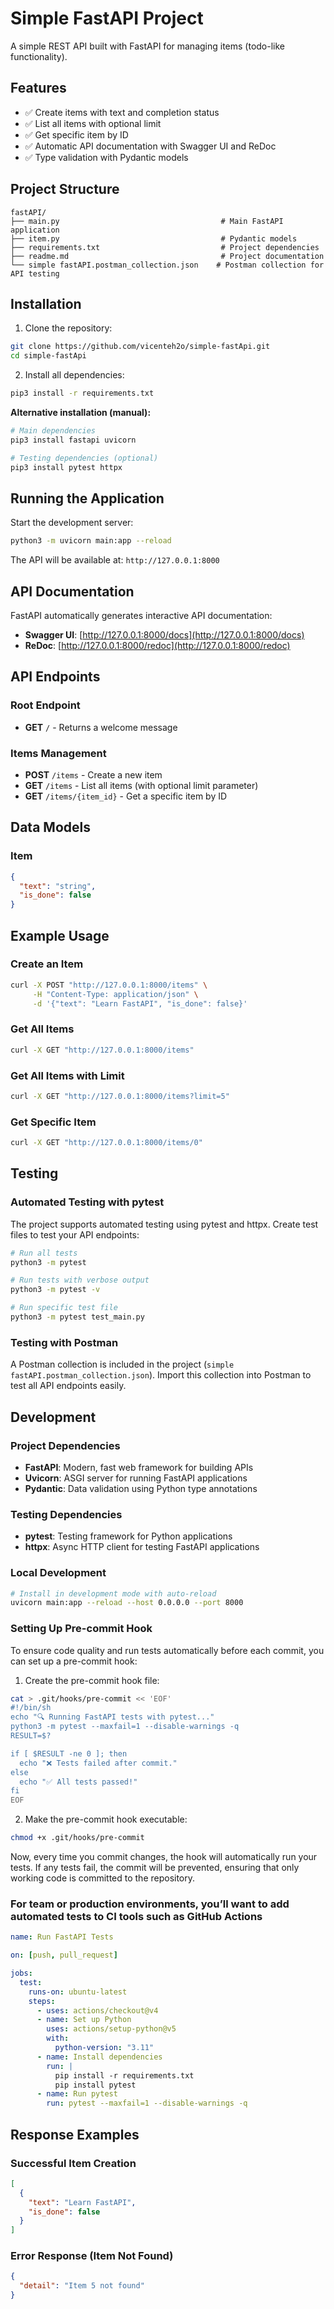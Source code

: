 # Simple FastAPI Project

A simple REST API built with FastAPI for managing items (todo-like functionality).

## Features

- ✅ Create items with text and completion status
- ✅ List all items with optional limit
- ✅ Get specific item by ID
- ✅ Automatic API documentation with Swagger UI and ReDoc
- ✅ Type validation with Pydantic models

## Project Structure

```
fastAPI/
├── main.py                                    # Main FastAPI application
├── item.py                                    # Pydantic models
├── requirements.txt                           # Project dependencies
├── readme.md                                  # Project documentation
└── simple fastAPI.postman_collection.json    # Postman collection for API testing
```

## Installation

1. Clone the repository:

```bash
git clone https://github.com/vicenteh2o/simple-fastApi.git
cd simple-fastApi
```

2. Install all dependencies:

```bash
pip3 install -r requirements.txt
```

**Alternative installation (manual):**

```bash
# Main dependencies
pip3 install fastapi uvicorn

# Testing dependencies (optional)
pip3 install pytest httpx
```

## Running the Application

Start the development server:

```bash
python3 -m uvicorn main:app --reload
```

The API will be available at: `http://127.0.0.1:8000`

## API Documentation

FastAPI automatically generates interactive API documentation:

- **Swagger UI**: [http://127.0.0.1:8000/docs](http://127.0.0.1:8000/docs)
- **ReDoc**: [http://127.0.0.1:8000/redoc](http://127.0.0.1:8000/redoc)

## API Endpoints

### Root Endpoint

- **GET** `/` - Returns a welcome message

### Items Management

- **POST** `/items` - Create a new item
- **GET** `/items` - List all items (with optional limit parameter)
- **GET** `/items/{item_id}` - Get a specific item by ID

## Data Models

### Item

```json
{
  "text": "string",
  "is_done": false
}
```

## Example Usage

### Create an Item

```bash
curl -X POST "http://127.0.0.1:8000/items" \
     -H "Content-Type: application/json" \
     -d '{"text": "Learn FastAPI", "is_done": false}'
```

### Get All Items

```bash
curl -X GET "http://127.0.0.1:8000/items"
```

### Get All Items with Limit

```bash
curl -X GET "http://127.0.0.1:8000/items?limit=5"
```

### Get Specific Item

```bash
curl -X GET "http://127.0.0.1:8000/items/0"
```

## Testing

### Automated Testing with pytest

The project supports automated testing using pytest and httpx. Create test files to test your API endpoints:

```bash
# Run all tests
python3 -m pytest

# Run tests with verbose output
python3 -m pytest -v

# Run specific test file
python3 -m pytest test_main.py
```

### Testing with Postman

A Postman collection is included in the project (`simple fastAPI.postman_collection.json`). Import this collection into Postman to test all API endpoints easily.

## Development

### Project Dependencies

- **FastAPI**: Modern, fast web framework for building APIs
- **Uvicorn**: ASGI server for running FastAPI applications
- **Pydantic**: Data validation using Python type annotations

### Testing Dependencies

- **pytest**: Testing framework for Python applications
- **httpx**: Async HTTP client for testing FastAPI applications

### Local Development

```bash
# Install in development mode with auto-reload
uvicorn main:app --reload --host 0.0.0.0 --port 8000
```

### Setting Up Pre-commit Hook

To ensure code quality and run tests automatically before each commit, you can set up a pre-commit hook:

1. Create the pre-commit hook file:

```bash
cat > .git/hooks/pre-commit << 'EOF'
#!/bin/sh
echo "🔍 Running FastAPI tests with pytest..."
python3 -m pytest --maxfail=1 --disable-warnings -q
RESULT=$?

if [ $RESULT -ne 0 ]; then
  echo "❌ Tests failed after commit."
else
  echo "✅ All tests passed!"
fi
EOF
```

2. Make the pre-commit hook executable:

```bash
chmod +x .git/hooks/pre-commit
```

Now, every time you commit changes, the hook will automatically run your tests. If any tests fail, the commit will be prevented, ensuring that only working code is committed to the repository.

### For team or production environments, you’ll want to add automated tests to CI tools such as GitHub Actions

```yaml
name: Run FastAPI Tests

on: [push, pull_request]

jobs:
  test:
    runs-on: ubuntu-latest
    steps:
      - uses: actions/checkout@v4
      - name: Set up Python
        uses: actions/setup-python@v5
        with:
          python-version: "3.11"
      - name: Install dependencies
        run: |
          pip install -r requirements.txt
          pip install pytest
      - name: Run pytest
        run: pytest --maxfail=1 --disable-warnings -q
```

## Response Examples

### Successful Item Creation

```json
[
  {
    "text": "Learn FastAPI",
    "is_done": false
  }
]
```

### Error Response (Item Not Found)

```json
{
  "detail": "Item 5 not found"
}
```
